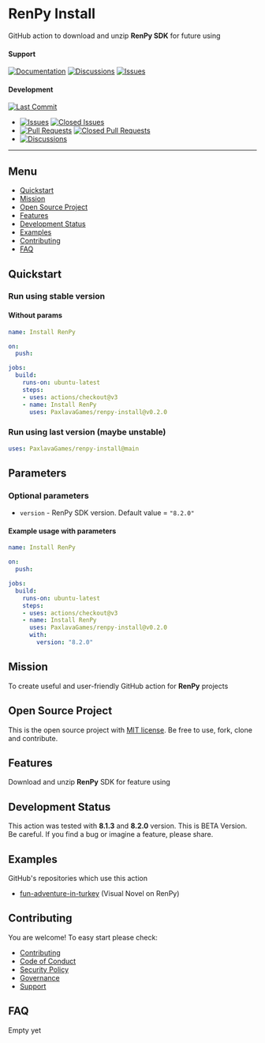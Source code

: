 # RenPy Install

GitHub action to download and unzip **RenPy SDK** for future using

#### Support
[![Documentation](https://img.shields.io/badge/docs-0094FF.svg)][documentation_path]
[![Discussions](https://img.shields.io/badge/discussions-ff0068.svg)](https://github.com/PaxlavaGames/renpy-install/discussions/)
[![Issues](https://img.shields.io/badge/issues-11AE13.svg)](https://github.com/PaxlavaGames/renpy-install/issues/)

#### Development
[![Last Commit](https://img.shields.io/github/last-commit/PaxlavaGames/renpy-install/main
)](https://github.com/PaxlavaGames/renpy-install)
- [![Issues](https://img.shields.io/github/issues/PaxlavaGames/renpy-install
)](https://github.com/PaxlavaGames/renpy-install/issues/)
[![Closed Issues](https://img.shields.io/github/issues-closed/PaxlavaGames/renpy-install
)](https://github.com/PaxlavaGames/renpy-install/issues/)
- [![Pull Requests](https://img.shields.io/github/issues-pr/PaxlavaGames/renpy-install
)](https://github.com/PaxlavaGames/renpy-install/pulls)
[![Closed Pull Requests](https://img.shields.io/github/issues-pr-closed-raw/PaxlavaGames/renpy-install
)](https://github.com/PaxlavaGames/renpy-install/pulls)
- [![Discussions](https://img.shields.io/github/discussions/PaxlavaGames/renpy-install
)](https://github.com/PaxlavaGames/renpy-install/discussions/)

[//]: # (#### Repository Stats)

[//]: # ([![Stars]&#40;https://img.shields.io/github/stars/PaxlavaGames/renpy-install)

[//]: # (&#41;]&#40;https://github.com/PaxlavaGames/renpy-install&#41;)

[//]: # ([![Contributors]&#40;https://img.shields.io/github/contributors/PaxlavaGames/renpy-install)

[//]: # (&#41;]&#40;https://github.com/PaxlavaGames/renpy-installgraphs/contributors&#41;)

[//]: # ([![Forks]&#40;https://img.shields.io/github/forks/PaxlavaGames/renpy-install)

[//]: # (&#41;]&#40;https://github.com/PaxlavaGames/renpy-install&#41;)

<hr>

## Menu

- [Quickstart](#quickstart)
- [Mission](#mission)
- [Open Source Project](#open-source-project)
- [Features](#features)
- [Development Status](#development-status)
- [Examples](#examples)
- [Contributing](#contributing)
- [FAQ](#faq)

## Quickstart

### Run using stable version

#### Without params

```yaml
name: Install RenPy

on:
  push:

jobs:
  build:
    runs-on: ubuntu-latest
    steps:
    - uses: actions/checkout@v3
    - name: Install RenPy
      uses: PaxlavaGames/renpy-install@v0.2.0
```

### Run using last version (maybe unstable)

```yaml
uses: PaxlavaGames/renpy-install@main
```

## Parameters

### Optional parameters

- `version` - RenPy SDK version. Default value = `"8.2.0"`

#### Example usage with parameters

```yaml
name: Install RenPy

on:
  push:

jobs:
  build:
    runs-on: ubuntu-latest
    steps:
    - uses: actions/checkout@v3
    - name: Install RenPy
      uses: PaxlavaGames/renpy-install@v0.2.0
      with:
        version: "8.2.0"
```

## Mission

To create useful and user-friendly GitHub action for **RenPy** projects

## Open Source Project

This is the open source project with [MIT license](LICENSE). 
Be free to use, fork, clone and contribute.

## Features

Download and unzip **RenPy** SDK for feature using

## Development Status

This action was tested with **8.1.3** and **8.2.0** version.
This is BETA Version. Be careful. If you find a bug or imagine a feature, please share.

## Examples

GitHub's repositories which use this action
- [fun-adventure-in-turkey](https://github.com/PaxlavaGames/fun-adventure-in-turkey) (Visual Novel on RenPy)

## Contributing

You are welcome! To easy start please check:
- [Contributing](CONTRIBUTING.md)
- [Code of Conduct](https://github.com/PaxlavaGames/fun-adventure-in-turkey?tab=coc-ov-file)
- [Security Policy](https://github.com/PaxlavaGames/fun-adventure-in-turkey?tab=security-ov-file)
- [Governance](GOVERNANCE.md)
- [Support](SUPPORT.md)

## FAQ

Empty yet

[documentation_path]: https://github.com/PaxlavaGames/renpy-install